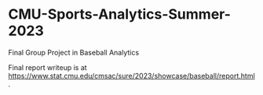 # CMU-Sports-Analytics-Summer-2023
Final Group Project in Baseball Analytics

Final report writeup is at https://www.stat.cmu.edu/cmsac/sure/2023/showcase/baseball/report.html. 
